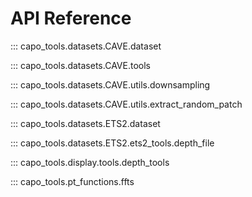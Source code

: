 # API Reference

::: capo_tools.datasets.CAVE.dataset

::: capo_tools.datasets.CAVE.tools

::: capo_tools.datasets.CAVE.utils.downsampling

::: capo_tools.datasets.CAVE.utils.extract_random_patch

::: capo_tools.datasets.ETS2.dataset

::: capo_tools.datasets.ETS2.ets2_tools.depth_file

::: capo_tools.display.tools.depth_tools

::: capo_tools.pt_functions.ffts






